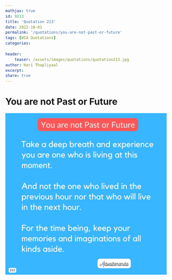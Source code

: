 ```yaml
---
mathjax: true
id: 9213
title: 'Quotation 213'
date: 2022-10-01
permalink: '/quotations/you-are-not-past-or-future'
tags: [WIA Quotations] 
categories: 

header:
    teaser: /assets/images/quotations/quotation213.jpg
author: Hari Thapliyaal 
excerpt:
share: true 
---
```


# You are not Past or Future

![You are not Past or Future](/assets/images/quotations/quotation213.jpg)
